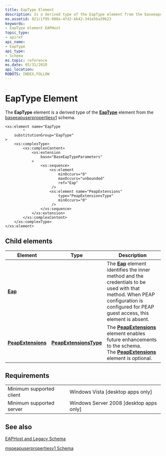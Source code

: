 ```yaml
---
title: EapType Element
description: Is a derived type of the EapType element from the baseeapuserpropertiesv1 schema.
ms.assetid: 921c1f95-900a-4fd2-bb42-341e5ba39b23
keywords:
- EapType element EAPHost
topic_type:
- apiref
api_name:
- EapType
api_type:
- Schema
ms.topic: reference
ms.date: 05/31/2018
api_location: 
ROBOTS: INDEX,FOLLOW
---
```


# EapType Element

The **EapType** element is a derived type of the [**EapType**](baseeapuserpropertiesv1schema-eaptype-element.md) element from the [baseeapuserpropertiesv1](baseeapuserpropertiesv1schema-schema.md) schema.

``` syntax
<xs:element name="EapType
        "
    substitutionGroup="EapType"
>
    <xs:complexType>
        <xs:complexContent>
            <xs:extension
                base="BaseEapTypeParameters"
            >
                <xs:sequence>
                    <xs:element
                        minOccurs="0"
                        maxOccurs="unbounded"
                        ref="Eap"
                     />
                    <xs:element name="PeapExtensions"
                        type="PeapExtensionsType"
                        minOccurs="0"
                     />
                </xs:sequence>
            </xs:extension>
        </xs:complexContent>
    </xs:complexType>
</xs:element>
```

## Child elements



| Element                                                                               | Type                                                                                      | Description                                                                                                                                                                                                                                                                        |
|---------------------------------------------------------------------------------------|-------------------------------------------------------------------------------------------|------------------------------------------------------------------------------------------------------------------------------------------------------------------------------------------------------------------------------------------------------------------------------------|
| [**Eap**](baseeapuserpropertiesv1schema-eap-element.md)                              |                                                                                           | The [**Eap**](baseeapuserpropertiesv1schema-eap-element.md) element identifies the inner method and the credentials to be used with that method. When PEAP configuration is configured for PEAP guest access, this element is absent.<br/>                                  |
| [**PeapExtensions**](mspeapuserpropertiesv1schema-peapextensions-eaptype-element.md) | [**PeapExtensionsType**](mspeapuserpropertiesv1schema-peapextensionstype-complextype.md) | The [**PeapExtensions**](mspeapuserpropertiesv1schema-peapextensions-eaptype-element.md) element enables future enhancements to the schema. <br/> The [**PeapExtensions**](mspeapuserpropertiesv1schema-peapextensions-eaptype-element.md) element is optional.<br/> |



## Requirements



|                                     |                                                      |
|-------------------------------------|------------------------------------------------------|
| Minimum supported client<br/> | Windows Vista \[desktop apps only\]<br/>       |
| Minimum supported server<br/> | Windows Server 2008 \[desktop apps only\]<br/> |



## See also

<dl> <dt>

[EAPHost and Legacy Schema](eaphost-schemas.md)
</dt> <dt>

[mspeapuserpropertiesv1 Schema](mspeapuserpropertiesv1schema-schema.md)
</dt> </dl>

 

 





